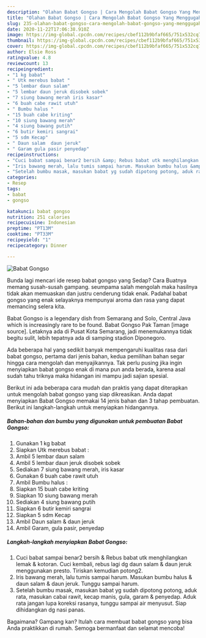 ```yaml
---
description: "Olahan Babat Gongso | Cara Mengolah Babat Gongso Yang Menggugah Selera"
title: "Olahan Babat Gongso | Cara Mengolah Babat Gongso Yang Menggugah Selera"
slug: 235-olahan-babat-gongso-cara-mengolah-babat-gongso-yang-menggugah-selera
date: 2020-11-22T17:06:38.910Z
image: https://img-global.cpcdn.com/recipes/cbef112b9bfaf665/751x532cq70/babat-gongso-foto-resep-utama.jpg
thumbnail: https://img-global.cpcdn.com/recipes/cbef112b9bfaf665/751x532cq70/babat-gongso-foto-resep-utama.jpg
cover: https://img-global.cpcdn.com/recipes/cbef112b9bfaf665/751x532cq70/babat-gongso-foto-resep-utama.jpg
author: Elsie Ross
ratingvalue: 4.8
reviewcount: 13
recipeingredient:
- "1 kg babat"
- " Utk merebus babat "
- "5 lembar daun salam"
- "5 lembar daun jeruk disobek sobek"
- "7 siung bawang merah iris kasar"
- "6 buah cabe rawit utuh"
- " Bumbu halus "
- "15 buah cabe kriting"
- "10 siung bawang merah"
- "4 siung bawang putih"
- "6 butir kemiri sangrai"
- "5 sdm Kecap"
- " Daun salam  daun jeruk"
- " Garam gula pasir penyedap"
recipeinstructions:
- "Cuci babat sampai benar2 bersih &amp; Rebus babat utk menghilangkan lemak &amp; kotoran. Cuci kembali, rebus lagi dg daun salam &amp; daun jeruk menggunakan presto. Tiriskan kemudian potong2."
- "Iris bawang merah, lalu tumis sampai harum. Masukan bumbu halus &amp; daun salam &amp; daun jeruk. Tunggu sampai harum."
- "Setelah bumbu masak, masukan babat yg sudah dipotong potong, aduk rata, masukan cabai rawit, kecap manis, gula, garam &amp; penyedap. Aduk rata jangan lupa koreksi rasanya, tunggu sampai air menyusut. Siap dihidangkan dg nasi panas."
categories:
- Resep
tags:
- babat
- gongso

katakunci: babat gongso 
nutrition: 251 calories
recipecuisine: Indonesian
preptime: "PT13M"
cooktime: "PT33M"
recipeyield: "1"
recipecategory: Dinner

---
```



![Babat Gongso](https://img-global.cpcdn.com/recipes/cbef112b9bfaf665/751x532cq70/babat-gongso-foto-resep-utama.jpg)

Bunda lagi mencari ide resep babat gongso yang Sedap? Cara Buatnya memang susah-susah gampang. seumpama salah mengolah maka hasilnya tidak akan memuaskan dan justru cenderung tidak enak. Padahal babat gongso yang enak selayaknya mempunyai aroma dan rasa yang dapat memancing selera kita.

Babat Gongso is a legendary dish from Semarang and Solo, Central Java which is increasingly rare to be found. Babat Gongso Pak Taman [image source]. Letaknya ada di Pusat Kota Semarang, jadi menemukannya tidak begitu sulit, lebih tepatnya ada di samping stadion Diponegoro.

Ada beberapa hal yang sedikit banyak mempengaruhi kualitas rasa dari babat gongso, pertama dari jenis bahan, kedua pemilihan bahan segar hingga cara mengolah dan menyajikannya. Tak perlu pusing jika ingin menyiapkan babat gongso enak di mana pun anda berada, karena asal sudah tahu triknya maka hidangan ini mampu jadi sajian spesial.


Berikut ini ada beberapa cara mudah dan praktis yang dapat diterapkan untuk mengolah babat gongso yang siap dikreasikan. Anda dapat menyiapkan Babat Gongso memakai 14 jenis bahan dan 3 tahap pembuatan. Berikut ini langkah-langkah untuk menyiapkan hidangannya.

<!--inarticleads1-->

##### Bahan-bahan dan bumbu yang digunakan untuk pembuatan Babat Gongso:

1. Gunakan 1 kg babat
1. Siapkan  Utk merebus babat :
1. Ambil 5 lembar daun salam
1. Ambil 5 lembar daun jeruk disobek sobek
1. Sediakan 7 siung bawang merah, iris kasar
1. Gunakan 6 buah cabe rawit utuh
1. Ambil  Bumbu halus :
1. Siapkan 15 buah cabe kriting
1. Siapkan 10 siung bawang merah
1. Sediakan 4 siung bawang putih
1. Siapkan 6 butir kemiri sangrai
1. Siapkan 5 sdm Kecap
1. Ambil  Daun salam &amp; daun jeruk
1. Ambil  Garam, gula pasir, penyedap




<!--inarticleads2-->

##### Langkah-langkah menyiapkan Babat Gongso:

1. Cuci babat sampai benar2 bersih &amp; Rebus babat utk menghilangkan lemak &amp; kotoran. Cuci kembali, rebus lagi dg daun salam &amp; daun jeruk menggunakan presto. Tiriskan kemudian potong2.
1. Iris bawang merah, lalu tumis sampai harum. Masukan bumbu halus &amp; daun salam &amp; daun jeruk. Tunggu sampai harum.
1. Setelah bumbu masak, masukan babat yg sudah dipotong potong, aduk rata, masukan cabai rawit, kecap manis, gula, garam &amp; penyedap. Aduk rata jangan lupa koreksi rasanya, tunggu sampai air menyusut. Siap dihidangkan dg nasi panas.




Bagaimana? Gampang kan? Itulah cara membuat babat gongso yang bisa Anda praktikkan di rumah. Semoga bermanfaat dan selamat mencoba!
